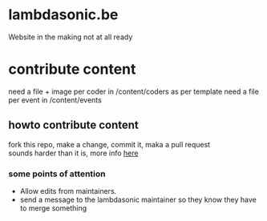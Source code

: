 # lambdasonic.be

Website in the making
not at all ready

# contribute content
need a file + image per coder in /content/coders as per template
need a file per event in /content/events 

## howto contribute content

fork this repo, make a change, commit it, maka a pull request  
sounds harder than it is, more info 
[here](https://docs.github.com/en/pull-requests/collaborating-with-pull-requests/proposing-changes-to-your-work-with-pull-requests/creating-a-pull-request-from-a-fork)

### some points of attention
- Allow edits from maintainers.
- send a message to the lambdasonic maintainer so they know they have to merge something

